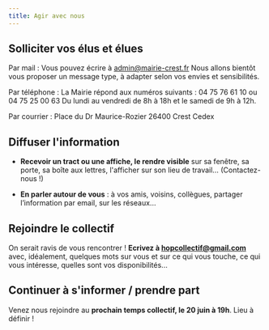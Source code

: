 ```yaml
---
title: Agir avec nous
---
```

## Solliciter vos élus et élues
Par mail :
Vous pouvez écrire à [admin@mairie-crest.fr](admin@mairie-crest.fr)
Nous allons bientôt vous proposer un message type, à adapter selon vos envies et sensibilités.

Par téléphone :
La Mairie répond aux numéros suivants : 04 75 76 61 10 ou 04 75 25 00 63
Du lundi au vendredi de 8h à 18h et le samedi de 9h à 12h.

Par courrier :
Place du Dr Maurice-Rozier
26400 Crest Cedex

## Diffuser l'information
- **Recevoir un tract ou une affiche, le rendre visible** sur sa fenêtre, sa porte, sa boîte aux lettres, l'afficher sur son lieu de travail… (Contactez-nous !)

- **En parler autour de vous** : à vos amis, voisins, collègues, partager l’information par email, sur les réseaux...

## Rejoindre le collectif
On serait ravis de vous rencontrer ! 
**Ecrivez à [hopcollectif@gmail.com](hopcollectif@gmail.com)** avec, idéalement, quelques mots sur vous et sur ce qui vous touche, ce qui vous intéresse, quelles sont vos disponibilités... 

## Continuer à s'informer / prendre part
Venez nous rejoindre au **prochain temps collectif, le 20 juin à 19h**. Lieu à définir !